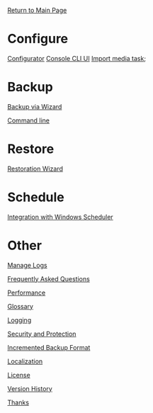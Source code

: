 [Return to Main Page](../README.md)

# Configure

[Configurator](./Configure/Configurator.md)
[Console CLI UI](./Configure/Console%20CLI%20UI.md)
[Import media task](./Configure/Import%20media%20task.md);

# Backup

[Backup via Wizard](./Backup/Backup%20via%20Wizard/Backup%20Wizard.md)

[Command line](./Command%20line.md)

# Restore

[Restoration Wizard](./Restore/Restoration%20Wizard.md)

# Schedule

[Integration with Windows Scheduler](./Schedule/Integration%20with%20Windows%20Scheduler.md)

# Other

[Manage Logs](./Manage%20Logs/Manage%20Logs.md)

[Frequently Asked Questions](./Other/Frequently%20Asked%20Questions.md)

[Performance](./Other/Performance.md)

[Glossary](./Other/Glossary.md)

[Logging](./Other/Logging.md)

[Security and Protection](./Other/Security%20and%20Protection.md)

[Incremented Backup Format](./Other/Incremented%20Backup%20Format.md)

[Localization](./Other/Localization.md)

[License](../License.md)

[Version History](./Other/Version%20History%20(Changelog).md)

[Thanks](./Other/Thanks.md)